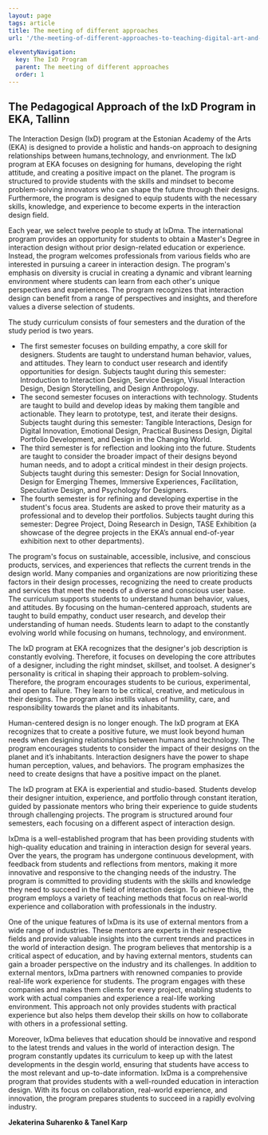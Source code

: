 ```yaml
---
layout: page
tags: article
title: The meeting of different approaches
url: '/the-meeting-of-different-approaches-to-teaching-digital-art-and-design/'

eleventyNavigation:
  key: The IxD Program
  parent: The meeting of different approaches
  order: 1
---
```


## The Pedagogical Approach of the IxD Program in EKA, Tallinn

The Interaction Design (IxD) program at the Estonian Academy of the Arts (EKA) is designed to provide a holistic and hands-on approach to designing relationships between humans,technology, and envrionment. The IxD program at EKA focuses on designing for humans, developing the right attitude, and creating a positive impact on the planet. The program is structured to provide students with the skills and mindset to become problem-solving innovators who can shape the future through their designs. Furthermore, the program is designed to equip students with the necessary skills, knowledge, and experience to become experts in the interaction design field.

Each year, we select twelve people to study at IxDma. The international program provides an opportunity for students to obtain a Master's Degree in interaction design without prior design-related education or experience. Instead, the program welcomes professionals from various fields who are interested in pursuing a career in interaction design. The program's emphasis on diversity is crucial in creating a dynamic and vibrant learning environment where students can learn from each other's unique perspectives and experiences. The program recognizes that interaction design can benefit from a range of perspectives and insights, and therefore values a diverse selection of students.
 
The study curriculum consists of four semesters and the duration of the study period is two years. 
- The first semester focuses on building empathy, a core skill for designers. Students are taught to understand human behavior, values, and attitudes. They learn to conduct user research and identify opportunities for design. Subjects taught during this semester: Introduction to Interaction Design, Service Design, Visual Interaction Design, Design Storytelling, and Design Anthropology.
- The second semester focuses on interactions with technology. Students are taught to build and develop ideas by making them tangible and actionable. They learn to prototype, test, and iterate their designs. Subjects taught during this semester: Tangible Interactions, Design for Digital Innovation, Emotional Design, Practical Business Design, Digital Portfolio Development, and Design in the Changing World.
- The third semester is for reflection and looking into the future. Students are taught to consider the broader impact of their designs beyond human needs, and to adopt a critical mindest in their design projects. Subjects taught during this semester: Design for Social Innovation, Design for Emerging Themes, Immersive Experiences, Facilitation, Speculative Design, and Psychology for Designers.
- The fourth semester is for refining and developing expertise in the student's focus area. Students are asked to prove their maturity as a professional and to develop their portfolios. Subjects taught during this semester: Degree Project, Doing Research in Design, TASE Exhibition (a showcase of the degree projects in the EKA’s annual end-of-year exhibition next to other departments).

The program's focus on sustainable, accessible, inclusive, and conscious products, services, and experiences that reflects the current trends in the design world. Many companies and organizations are now prioritizing these factors in their design processes, recognizing the need to create products and services that meet the needs of a diverse and conscious user base.
The curriculum supports students to understand human behavior, values, and attitudes. By focusing on the human-centered approach, students are taught to build empathy, conduct user research, and develop their understanding of human needs. Students learn to adapt to the constantly evolving world while focusing on humans, technology, and environment.

The IxD program at EKA recognizes that the designer's job description is constantly evolving. Therefore, it focuses on developing the core attributes of a designer, including the right mindset, skillset, and toolset. A designer's personality is critical in shaping their approach to problem-solving. Therefore, the program encourages students to be curious, experimental, and open to failure. They learn to be critical, creative, and meticulous in their designs. The program also instills values of humility, care, and responsibility towards the planet and its inhabitants.

Human-centered design is no longer enough. The IxD program at EKA recognizes that to create a positive future, we must look beyond human needs when designing relationships between humans and technology. The program encourages students to consider the impact of their designs on the planet and it’s inhabitants. Interaction designers have the power to shape human perception, values, and behaviors. The program emphasizes the need to create designs that have a positive impact on the planet.

The IxD program at EKA is experiential and studio-based. Students develop their designer intuition, experience, and portfolio through constant iteration, guided by passionate mentors who bring their experience to guide students through challenging projects. The program is structured around four semesters, each focusing on a different aspect of interaction design.

IxDma is a well-established program that has been providing students with high-quality education and training in interaction design for several years. Over the years, the program has undergone continuous development, with feedback from students and reflections from mentors, making it more innovative and responsive to the changing needs of the industry. The program is committed to providing students with the skills and knowledge they need to succeed in the field of interaction design. To achieve this, the program employs a variety of teaching methods that focus on real-world experience and collaboration with professionals in the industry.

One of the unique features of IxDma is its use of external mentors from a wide range of industries. These mentors are experts in their respective fields and provide valuable insights into the current trends and practices in the world of interaction design. The program believes that mentorship is a critical aspect of education, and by having external mentors, students can gain a broader perspective on the industry and its challenges.
In addition to external mentors, IxDma partners with renowned companies to provide real-life work experience for students. The program engages with these companies and makes them clients for every project, enabling students to work with actual companies and experience a real-life working environment. This approach not only provides students with practical experience but also helps them develop their skills on how to collaborate with others in a professional setting.

Moreover, IxDma believes that education should be innovative and respond to the latest trends and values in the world of interaction design. The program constantly updates its curriculum to keep up with the latest developments in the desgin world, ensuring that students have access to the most relevant and up-to-date information. IxDma is a comprehensive program that provides students with a well-rounded education in interaction design. With its focus on collaboration, real-world experience, and innovation, the program prepares students to succeed in a rapidly evolving industry.

**Jekaterina Suharenko & Tanel Karp**
